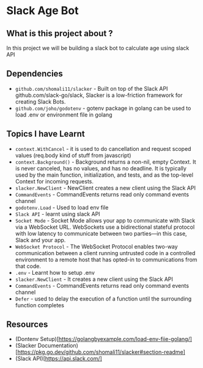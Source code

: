 # Slack Age Bot

## What is this project about ?

In this project we will be building a slack bot to calculate age using slack API

## Dependencies

- `github.com/shomali11/slacker` - Built on top of the Slack API github.com/slack-go/slack, Slacker is a low-friction framework for creating Slack Bots.
- `github.com/joho/godotenv` - gotenv package in golang can be used to load .env or environment file in golang

## Topics I have Learnt
- `context.WithCancel` - it is used to do cancellation and request scoped values (req.body kind of stuff from javascript)
- `context.Background()` - Background returns a non-nil, empty Context. It is never canceled, has no values, and has no deadline. It is typically used by the main function, initialization, and tests, and as the top-level Context for incoming requests.
- `slacker.NewClient` - NewClient creates a new client using the Slack API
- `CommandEvents` - CommandEvents returns read only command events channel
- `godotenv.Load` - Used to load env file
- `Slack API` - learnt using slack API
- `Socket Mode` - Socket Mode allows your app to communicate with Slack via a WebSocket URL. WebSockets use a bidirectional stateful protocol with low latency to communicate between two parties—in this case, Slack and your app.
- `WebSocket Protocol` - The WebSocket Protocol enables two-way communication between a client
  running untrusted code in a controlled environment to a remote host
  that has opted-in to communications from that code.
- `.env` - Learnt how to setup .env
- `slacker.NewClient` - It creates a new client using the Slack API
- `CommandEvents` - CommandEvents returns read only command events channel
- `Defer` - used to delay the execution of a function until the surrounding function completes

## Resources
- (Dontenv Setup)[https://golangbyexample.com/load-env-fiie-golang/]
- (Slacker Documentation)[https://pkg.go.dev/github.com/shomali11/slacker#section-readme]
- (Slack API)[https://api.slack.com/]